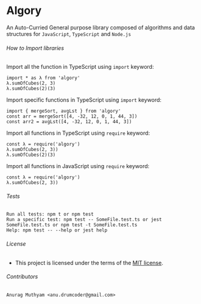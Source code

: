 # Algory

An Auto-Curried General purpose library composed of algorithms and data structures for `JavaScript`, `TypeScript` and `Node.js`

###### How to Import libraries 
Import all the function in TypeScript using `import` keyword:
``` properties 
import * as λ from 'algory'
λ.sumOfCubes(2, 3)
λ.sumOfCubes(2)(3)
```

Import specific functions in TypeScript using `import` keyword:
``` properties 
import { mergeSort, avgLst } from 'algory'
const arr = mergeSort([4, -32, 12, 0, 1, 44, 3])
const arr2 = avgLst([4, -32, 12, 0, 1, 44, 3])
```

Import all functions in TypeScript using `require` keyword:
```properties
const λ = require('algory')
λ.sumOfCubes(2, 3))
λ.sumOfCubes(2)(3)
```

Import all functions in JavaScript using `require` keyword:
```properties
const λ = require('algory')
λ.sumOfCubes(2, 3))
```

###### Tests
```properties
Run all tests: npm t or npm test
Run a specific test: npm test -- SomeFile.test.ts or jest SomeFile.test.ts or npm test -t SomeFile.test.ts
Help: npm test -- --help or jest help
```

###### License 
- This project is licensed under the terms of the [MIT license](/LICENSE.md).

###### Contributors
```properties
Anurag Muthyam <anu.drumcoder@gmail.com>
```

